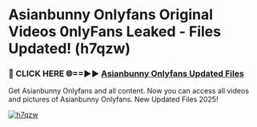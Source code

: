 # Asianbunny Onlyfans Original Videos 0nlyFans Leaked - Files Updated! (h7qzw)

<h3>🔴 CLICK HERE 🌐==►► <a href="https://tinyurl.com/ehrbuxhb" rel="nofollow">Asianbunny Onlyfans Updated Files</a></h3>

Get Asianbunny Onlyfans and all content. Now you can access all videos and pictures of Asianbunny Onlyfans. New Updated Files 2025!

[![h7qzw](https://i.imgur.com/lVYEuWS.gif)](https://tinyurl.com/ehrbuxhb)
